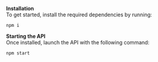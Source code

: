 <b>Installation</b><br>
To get started, install the required dependencies by running:
```
npm i
```

<b>Starting the API</b><br>
Once installed, launch the API with the following command:
```
npm start
```
